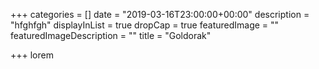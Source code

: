 +++
categories = []
date = "2019-03-16T23:00:00+00:00"
description = "hfghfgh"
displayInList = true
dropCap = true
featuredImage = ""
featuredImageDescription = ""
title = "Goldorak"

+++
lorem